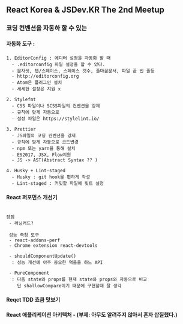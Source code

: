 ## React Korea & JSDev.KR The 2nd Meetup
### 코딩 컨벤션을 자동하 할 수 있는


#### 자동화 도구 :
```
1. EditorConfig : 에디터 설정을 자동화 할 때
  - .editorconfig 파일 설정을 할 수 있다.
  - 문자셋, 탭/스페이스, 스페이스 갯수, 줄마꿈문서, 파일 끝 빈 줄등
  - http://editorconfig.org
  - Atom은 플러그인 설치
  - 세세한 설정은 지원 x

2. Stylefmt
  - CSS 파일이나 SCSS파일의 컨벤션을 강제
  - 규칙에 맞게 자동으로
  - 설정 파일은 https://stylelint.io/

3. Prettier
  - JS파일의 코딩 컨벤션을 강제
  - 규칙에 맞게 자동으로 코드변경
  - npm 또는 yarn을 통해 설치
  - ES2017, JSX, Flow지원
  - JS -> AST(Abstract Syntax ?? )

4. Husky + Lint-staged
  - Husky : git hook을 편하게 작성
  - Lint-staged : 커밋할 파일에 릿트 설정
```
#### React  퍼포먼스 개선기
```

장점
 - 러닝커드?

 성능 측청 도구
 - react-addons-perf
 - Chrome extension react-devtools

 - shouldComponentUpdate()
  : 성능 개선에 아주 중요한 역을을 하느 API

 - PureComponent
  : 다음 state와 props를 현재 state와 props와 자동으로 비교
    단 shallowCompare이기 때문에 구현할때 잘 생각

```

#### Reqct TDD 쵸큼 맛보기


#### React 애플리케이션 아키텍처 - (부제: 아무도 알려주지 않아서 혼자 삽질했다.)
